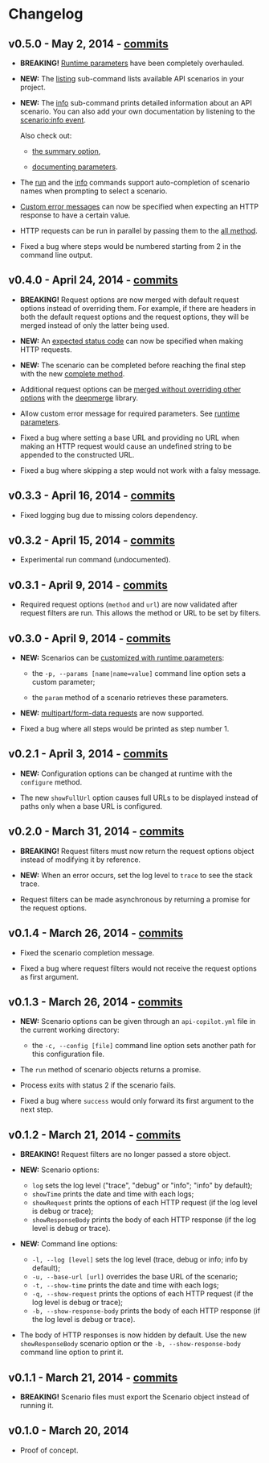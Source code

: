 # Changelog

## v0.5.0 - May 2, 2014 - [commits](https://github.com/lotaris/api-copilot/compare/0.4.0...0.5.0)

* **BREAKING!** [Runtime parameters](README.md#runtime-parameters) have been completely overhauled.

* **NEW:** The [listing](README.md#listing) sub-command lists available API scenarios in your project.

* **NEW:** The [info](README.md#info) sub-command prints detailed information about an API scenario.
  You can also add your own documentation by listening to the [scenario:info event](README.md#documenting).

  Also check out:
  
    * [the summary option](README.md#summary-option),

    * [documenting parameters](README.md#documenting-parameters).

* The [run](README.md#running) and the [info](README.md#info) commands support auto-completion of scenario names when prompting to select a scenario.

* [Custom error messages](#request-expect-custom-message) can now be specified when expecting an HTTP response to have a certain value.

* HTTP requests can be run in parallel by passing them to the [all method](README.md#request-parallel).

* Fixed a bug where steps would be numbered starting from 2 in the command line output.

## v0.4.0 - April 24, 2014 - [commits](https://github.com/lotaris/api-copilot/compare/0.3.3...0.4.0)

* **BREAKING!** Request options are now merged with default request options instead of overriding them.
  For example, if there are headers in both the default request options and the request options, they will be
  merged instead of only the latter being used.

* **NEW:** An [expected status code](README.md#request-expect) can now be specified when making HTTP requests.

* **NEW:** The scenario can be completed before reaching the final step with the new [complete method](README.md#scenario-complete).

* Additional request options can be [merged without overriding other options](README.md#defaultRequestOptions-merge) with the [deepmerge](https://github.com/nrf110/deepmerge) library.

* Allow custom error message for required parameters. See [runtime parameters](README.md#runtime-parameters).

* Fixed a bug where setting a base URL and providing no URL when making an HTTP request would cause an undefined string to be appended to the constructed URL.

* Fixed a bug where skipping a step would not work with a falsy message.

## v0.3.3 - April 16, 2014 - [commits](https://github.com/lotaris/api-copilot/compare/0.3.2...0.3.3)

* Fixed logging bug due to missing colors dependency.

## v0.3.2 - April 15, 2014 - [commits](https://github.com/lotaris/api-copilot/compare/0.3.1...0.3.2)

* Experimental run command (undocumented).

## v0.3.1 - April 9, 2014 - [commits](https://github.com/lotaris/api-copilot/compare/0.3.0...0.3.1)

* Required request options (`method` and `url`) are now validated after request filters are run.
  This allows the method or URL to be set by filters.

## v0.3.0 - April 9, 2014 - [commits](https://github.com/lotaris/api-copilot/compare/0.2.1...0.3.0)

* **NEW:** Scenarios can be [customized with runtime parameters](README.md#runtime-parameters):

  * the `-p, --params [name|name=value]` command line option sets a custom parameter;

  * the `param` method of a scenario retrieves these parameters.

* **NEW:** [multipart/form-data requests](README.md#multipart-form-data) are now supported.

* Fixed a bug where all steps would be printed as step number 1.

## v0.2.1 - April 3, 2014 - [commits](https://github.com/lotaris/api-copilot/compare/0.2.0...0.2.1)

* **NEW:** Configuration options can be changed at runtime with the `configure` method.

* The new `showFullUrl` option causes full URLs to be displayed instead of paths only when a base URL is configured.

## v0.2.0 - March 31, 2014 - [commits](https://github.com/lotaris/api-copilot/compare/0.1.4...0.2.0)

* **BREAKING!** Request filters must now return the request options object instead of modifying it by reference.

* **NEW:** When an error occurs, set the log level to `trace` to see the stack trace.

* Request filters can be made asynchronous by returning a promise for the request options.

## v0.1.4 - March 26, 2014 - [commits](https://github.com/lotaris/api-copilot/compare/0.1.3...0.1.4)

* Fixed the scenario completion message.

* Fixed a bug where request filters would not receive the request options as first argument.

## v0.1.3 - March 26, 2014 - [commits](https://github.com/lotaris/api-copilot/compare/0.1.2...0.1.3)

* **NEW:** Scenario options can be given through an `api-copilot.yml` file in the current working directory:

  * the `-c, --config [file]` command line option sets another path for this configuration file.

* The `run` method of scenario objects returns a promise.

* Process exits with status 2 if the scenario fails.

* Fixed a bug where `success` would only forward its first argument to the next step.

## v0.1.2 - March 21, 2014 - [commits](https://github.com/lotaris/api-copilot/compare/0.1.1...0.1.2)

* **BREAKING!** Request filters are no longer passed a store object.

* **NEW:** Scenario options:

  * `log` sets the log level ("trace", "debug" or "info"; "info" by default);
  * `showTime` prints the date and time with each logs;
  * `showRequest` prints the options of each HTTP request (if the log level is debug or trace);
  * `showResponseBody` prints the body of each HTTP response (if the log level is debug or trace).

* **NEW:** Command line options:

  * `-l, --log [level]` sets the log level (trace, debug or info; info by default);
  * `-u, --base-url [url]` overrides the base URL of the scenario;
  * `-t, --show-time` prints the date and time with each logs;
  * `-q, --show-request` prints the options of each HTTP request (if the log level is debug or trace);
  * `-b, --show-response-body` prints the body of each HTTP response (if the log level is debug or trace).

* The body of HTTP responses is now hidden by default. Use the new `showResponseBody` scenario option or the `-b, --show-response-body` command line option to print it.

## v0.1.1 - March 21, 2014 - [commits](https://github.com/lotaris/api-copilot/compare/0.1.0...0.1.1)

* **BREAKING!** Scenario files must export the Scenario object instead of running it.

## v0.1.0 - March 20, 2014

* Proof of concept.
